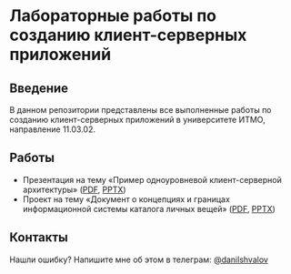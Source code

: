 # Лабораторные работы по созданию клиент-серверных приложений

## Введение

В данном репозитории представлены все выполненные работы по созданию клиент-серверных приложений в университете ИТМО, направление 11.03.02.

## Работы

- Презентация на тему «Пример одноуровневой клиент-серверной архитектуры» ([PDF](presentation/presentation.pdf), [PPTX](presentation/presentation.pptx))
- Проект на тему «Документ о концепциях и границах информационной системы
каталога личных вещей» ([PDF](project/project.pdf), [PPTX](project/project.pptx))

## Контакты

Нашли ошибку? Напишите мне об этом в телеграм:
[@danilshvalov](https://t.me/danilshvalov)
